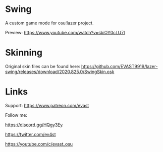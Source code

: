 # Swing
A custom game mode for osu!lazer project.

Preview: https://www.youtube.com/watch?v=sbiOY0cLU7I

# Skinning
Original skin files can be found here: https://github.com/EVAST9919/lazer-swing/releases/download/2020.825.0/SwingSkin.osk

# Links
Support:
https://www.patreon.com/evast

Follow me:

https://discord.gg/HQgy3Ey

https://twitter.com/ev4st

https://youtube.com/c/evast_osu
